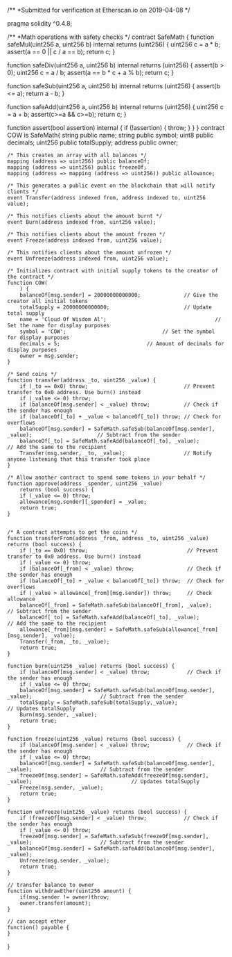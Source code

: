 /**
 *Submitted for verification at Etherscan.io on 2019-04-08
*/

pragma solidity ^0.4.8;

/**
*Math operations with safety checks
 */
contract SafeMath {
  function safeMul(uint256 a, uint256 b) internal returns (uint256) {
    uint256 c = a * b;
    assert(a == 0 || c / a == b);
    return c;
  }

  function safeDiv(uint256 a, uint256 b) internal returns (uint256) {
    assert(b > 0);
    uint256 c = a / b;
    assert(a == b * c + a % b);
    return c;
  }

  function safeSub(uint256 a, uint256 b) internal returns (uint256) {
    assert(b <= a);
    return a - b;
  }

  function safeAdd(uint256 a, uint256 b) internal returns (uint256) {
    uint256 c = a + b;
    assert(c>=a && c>=b);
    return c;
  }

  function assert(bool assertion) internal {
    if (!assertion) {
      throw;
    }
  }
}
contract COW is SafeMath{
    string public name;
    string public symbol;
    uint8 public decimals;
    uint256 public totalSupply;
	address public owner;

    /* This creates an array with all balances */
    mapping (address => uint256) public balanceOf;
	mapping (address => uint256) public freezeOf;
    mapping (address => mapping (address => uint256)) public allowance;

    /* This generates a public event on the blockchain that will notify clients */
    event Transfer(address indexed from, address indexed to, uint256 value);

    /* This notifies clients about the amount burnt */
    event Burn(address indexed from, uint256 value);
	
	/* This notifies clients about the amount frozen */
    event Freeze(address indexed from, uint256 value);
	
	/* This notifies clients about the amount unfrozen */
    event Unfreeze(address indexed from, uint256 value);

    /* Initializes contract with initial supply tokens to the creator of the contract */
    function COW(
        ) {
        balanceOf[msg.sender] = 20000000000000;              // Give the creator all initial tokens
        totalSupply = 20000000000000;                        // Update total supply
        name = 'Cloud Of Wisdom Al';                                   // Set the name for display purposes
        symbol = 'COW';                               // Set the symbol for display purposes
        decimals = 5;                            // Amount of decimals for display purposes
		owner = msg.sender;
    }

    /* Send coins */
    function transfer(address _to, uint256 _value) {
        if (_to == 0x0) throw;                               // Prevent transfer to 0x0 address. Use burn() instead
		if (_value <= 0) throw; 
        if (balanceOf[msg.sender] < _value) throw;           // Check if the sender has enough
        if (balanceOf[_to] + _value < balanceOf[_to]) throw; // Check for overflows
        balanceOf[msg.sender] = SafeMath.safeSub(balanceOf[msg.sender], _value);                     // Subtract from the sender
        balanceOf[_to] = SafeMath.safeAdd(balanceOf[_to], _value);                            // Add the same to the recipient
        Transfer(msg.sender, _to, _value);                   // Notify anyone listening that this transfer took place
    }

    /* Allow another contract to spend some tokens in your behalf */
    function approve(address _spender, uint256 _value)
        returns (bool success) {
		if (_value <= 0) throw; 
        allowance[msg.sender][_spender] = _value;
        return true;
    }
       

    /* A contract attempts to get the coins */
    function transferFrom(address _from, address _to, uint256 _value) returns (bool success) {
        if (_to == 0x0) throw;                                // Prevent transfer to 0x0 address. Use burn() instead
		if (_value <= 0) throw; 
        if (balanceOf[_from] < _value) throw;                 // Check if the sender has enough
        if (balanceOf[_to] + _value < balanceOf[_to]) throw;  // Check for overflows
        if (_value > allowance[_from][msg.sender]) throw;     // Check allowance
        balanceOf[_from] = SafeMath.safeSub(balanceOf[_from], _value);                           // Subtract from the sender
        balanceOf[_to] = SafeMath.safeAdd(balanceOf[_to], _value);                             // Add the same to the recipient
        allowance[_from][msg.sender] = SafeMath.safeSub(allowance[_from][msg.sender], _value);
        Transfer(_from, _to, _value);
        return true;
    }

    function burn(uint256 _value) returns (bool success) {
        if (balanceOf[msg.sender] < _value) throw;            // Check if the sender has enough
		if (_value <= 0) throw; 
        balanceOf[msg.sender] = SafeMath.safeSub(balanceOf[msg.sender], _value);                      // Subtract from the sender
        totalSupply = SafeMath.safeSub(totalSupply,_value);                                // Updates totalSupply
        Burn(msg.sender, _value);
        return true;
    }
	
	function freeze(uint256 _value) returns (bool success) {
        if (balanceOf[msg.sender] < _value) throw;            // Check if the sender has enough
		if (_value <= 0) throw; 
        balanceOf[msg.sender] = SafeMath.safeSub(balanceOf[msg.sender], _value);                      // Subtract from the sender
        freezeOf[msg.sender] = SafeMath.safeAdd(freezeOf[msg.sender], _value);                                // Updates totalSupply
        Freeze(msg.sender, _value);
        return true;
    }
	
	function unfreeze(uint256 _value) returns (bool success) {
        if (freezeOf[msg.sender] < _value) throw;            // Check if the sender has enough
		if (_value <= 0) throw; 
        freezeOf[msg.sender] = SafeMath.safeSub(freezeOf[msg.sender], _value);                      // Subtract from the sender
		balanceOf[msg.sender] = SafeMath.safeAdd(balanceOf[msg.sender], _value);
        Unfreeze(msg.sender, _value);
        return true;
    }
	
	// transfer balance to owner
	function withdrawEther(uint256 amount) {
		if(msg.sender != owner)throw;
		owner.transfer(amount);
	}
	
	// can accept ether
	function() payable {
    }
}
